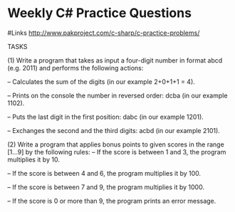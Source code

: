 # Weekly C# Practice Questions

#Links
http://www.pakproject.com/c-sharp/c-practice-problems/



TASKS

(1) Write a program that takes as input a four-digit number in format abcd (e.g. 2011) and performs the following actions:

– Calculates the sum of the digits (in our example 2+0+1+1 = 4).

– Prints on the console the number in reversed order: dcba (in our example 1102).

– Puts the last digit in the first position: dabc (in our example 1201).

– Exchanges the second and the third digits: acbd (in our example 2101).


(2) Write a program that applies bonus points to given scores in the range [1…9] by the following rules:
– If the score is between 1 and 3, the program multiplies it by 10.

– If the score is between 4 and 6, the program multiplies it by 100.

– If the score is between 7 and 9, the program multiplies it by 1000.

– If the score is 0 or more than 9, the program prints an error message.
